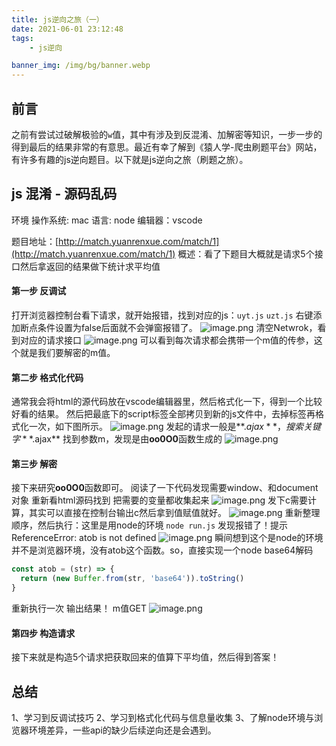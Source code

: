 ```yaml
---
title: js逆向之旅（一）
date: 2021-06-01 23:12:48
tags:
	- js逆向

banner_img: /img/bg/banner.webp
---
```



## 前言


之前有尝试过破解极验的`w`值，其中有涉及到反混淆、加解密等知识，一步一步的得到最后的结果非常的有意思。最近有幸了解到《猿人学-爬虫刷题平台》网站，有许多有趣的js逆向题目。以下就是js逆向之旅（刷题之旅）。


## js 混淆 - 源码乱码
环境
操作系统: mac
语言: node
编辑器：vscode


题目地址：[http://match.yuanrenxue.com/match/1](http://match.yuanrenxue.com/match/1)
概述：看了下题目大概就是请求5个接口然后拿返回的结果做下统计求平均值
#### 第一步 反调试
打开浏览器控制台看下请求，就开始报错，找到对应的js：`uyt.js` `uzt.js`
右键添加断点条件设置为false后面就不会弹窗报错了。
![image.png](https://cdn.nlark.com/yuque/0/2021/png/151680/1622562064467-35f5a77c-27af-4f4c-b84b-07ed75b87a0a.png#height=373&id=rzlkY&margin=%5Bobject%20Object%5D&name=image.png&originHeight=746&originWidth=1230&originalType=binary&size=119500&status=done&style=none&width=615)
清空Netwrok，看到对应的请求接口 
![image.png](https://cdn.nlark.com/yuque/0/2021/png/151680/1622562187800-876e4fe3-9913-4958-9a3f-da6934596b90.png#height=91&id=VKqXW&margin=%5Bobject%20Object%5D&name=image.png&originHeight=182&originWidth=1704&originalType=binary&size=41755&status=done&style=none&width=852)
可以看到每次请求都会携带一个m值的传参，这个就是我们要解密的m值。

#### 第二步 格式化代码
通常我会将html的源代码放在vscode编辑器里，然后格式化一下，得到一个比较好看的结果。
然后把最底下的script标签全部拷贝到新的js文件中，去掉标签再格式化一次，如下图所示。
![image.png](https://cdn.nlark.com/yuque/0/2021/png/151680/1622562603808-1aa3f000-bbb2-4359-8ffe-7097abe041fc.png#height=431&id=Cw4wk&margin=%5Bobject%20Object%5D&name=image.png&originHeight=862&originWidth=908&originalType=binary&size=92346&status=done&style=none&width=454)
发起的请求一般是**$.ajax**，搜索关键字 **$.ajax**
找到参数m，发现是由**oo0O0**函数生成的
![image.png](https://cdn.nlark.com/yuque/0/2021/png/151680/1622562874665-bedd3de8-b79c-424a-984f-dd26fbbafeff.png#height=95&id=TxLRw&margin=%5Bobject%20Object%5D&name=image.png&originHeight=190&originWidth=1142&originalType=binary&size=43356&status=done&style=none&width=571)
#### 第三步 解密
接下来研究**oo0O0**函数即可。
阅读了一下代码发现需要window、和document对象 重新看html源码找到
把需要的变量都收集起来
![image.png](https://cdn.nlark.com/yuque/0/2021/png/151680/1622564194490-44c74078-140d-4068-9abe-985da6644164.png#height=127&id=olfgr&margin=%5Bobject%20Object%5D&name=image.png&originHeight=254&originWidth=1736&originalType=binary&size=66569&status=done&style=none&width=868)
发下c需要计算，其实可以直接在控制台输出c然后拿到值赋值就好。
![image.png](https://cdn.nlark.com/yuque/0/2021/png/151680/1622564439686-8d6af3f2-c00e-4bc4-b62e-e68e23c09225.png#height=287&id=N6B6s&margin=%5Bobject%20Object%5D&name=image.png&originHeight=574&originWidth=1262&originalType=binary&size=102406&status=done&style=none&width=631)
重新整理顺序，然后执行：这里是用node的环境 `node run.js`
发现报错了！提示 ReferenceError: atob is not defined
![image.png](https://cdn.nlark.com/yuque/0/2021/png/151680/1622564582018-04eff6fc-5188-4a8c-b9db-399ec38c214f.png#height=57&id=BU0vp&margin=%5Bobject%20Object%5D&name=image.png&originHeight=114&originWidth=1244&originalType=binary&size=16218&status=done&style=none&width=622)
瞬间想到这个是node的环境并不是浏览器环境，没有atob这个函数。so，直接实现一个node base64解码
```javascript
const atob = (str) => {
  return (new Buffer.from(str, 'base64')).toString()
}
```
重新执行一次 输出结果！ m值GET
![image.png](https://cdn.nlark.com/yuque/0/2021/png/151680/1622565241837-2a29c26a-f984-4d29-a119-4b2fa21a5dfd.png#height=58&id=xT3hH&margin=%5Bobject%20Object%5D&name=image.png&originHeight=116&originWidth=804&originalType=binary&size=11896&status=done&style=none&width=402)
#### 第四步 构造请求
接下来就是构造5个请求把获取回来的值算下平均值，然后得到答案！




## 总结


1、学习到反调试技巧
2、学习到格式化代码与信息量收集
3、了解node环境与浏览器环境差异，一些api的缺少后续逆向还是会遇到。